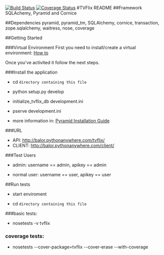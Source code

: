 [![Build Status](https://api.travis-ci.org/Belphemur/TVFlix.svg?branch=master)](http://travis-ci.org/Belphemur/TVFlix) [![Coverage Status](https://coveralls.io/repos/Belphemur/TVFlix/badge.svg?branch=master)](https://coveralls.io/r/Belphemur/TVFlix?branch=master)
#TVFlix README
##Framework
SQLAchemy, Pyramid and Cornice

##Dependencies
pyramid, pyramid_tm, SQLAlchemy, cornice, transaction, zope.sqlalchemy, waitress, nose, coverage

##Getting Started

###Virtual Environment
First you need to install/create a virtual environment: [How to](http://docs.python-guide.org/en/latest/dev/virtualenvs/)

Once you've activited it follow the next steps.

###Install the application
- cd ``directory containing this file``

- python setup.py develop

- initialize_tvflix_db development.ini

- pserve development.ini

- more information in: [Pyramid Installation Guide](http://docs.pylonsproject.org/docs/pyramid/en/latest/tutorials/wiki2/installation.html)

###URL
- API: http://balor.pythonanywhere.com/tvflix/
- CLIENT: http://balor.pythonanywhere.com/client/

###Test Users
- admin: username == admin, apikey == admin

- normal user: username == user, apikey == user

##Run tests
- start enviroment

- cd ``directory containing this file``

###basic tests:
- nosetests -v tvflix

### coverage tests:
- nosetests --cover-package=tvflix --cover-erase --with-coverage


